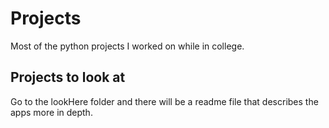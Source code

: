 # Projects

Most of the python projects I worked on while in college.

## Projects to look at

Go to the lookHere folder and there will be a readme file that describes the apps more in depth.
